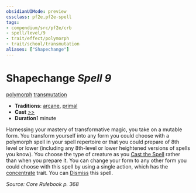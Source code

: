```yaml
---
obsidianUIMode: preview
cssclass: pf2e,pf2e-spell
tags:
- compendium/src/pf2e/crb
- spell/level/9
- trait/effect/polymorph
- trait/school/transmutation
aliases: ["Shapechange"]
---
```

# Shapechange *Spell 9*   
[polymorph](polymorph.md)  [transmutation](transmutation.md)  

- **Traditions**: [arcane](arcane.md), [primal](primal.md)
- **Cast** [>>](chapter-9-playing-the-game.md#Actions "Two-Action") 
- **Duration**1 minute

Harnessing your mastery of transformative magic, you take on a mutable form. You transform yourself into any form you could choose with a polymorph spell in your spell repertoire or that you could prepare of 8th level or lower (including any 8th-level or lower heightened versions of spells you know). You choose the type of creature as you [Cast the Spell](cast-a-spell.md) rather than when you prepare it. You can change your form to any other form you could choose with this spell by using a single action, which has the [concentrate](concentrate.md) trait. You can [Dismiss](dismiss.md) this spell.

*Source: Core Rulebook p. 368*
